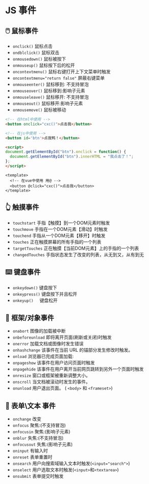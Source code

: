 #  JS 事件

## 🖱️ 鼠标事件
- `onclick()` 鼠标点击 
- `ondblclick()` 鼠标双击
- `onmousedown()`	鼠标被按下	 
- `onmouseup()`	鼠标按下后的松开
- `oncontextmenu()` 鼠标右键打开上下文菜单时触发	
- `oncontextmenu="return false"` 屏蔽右键菜单	
- `onmouseenter()` 鼠标移到: 不支持冒泡	
- `onmouseover()` 鼠标移到:影响子元素 	
- `onmouseleave()` 鼠标移开: 不支持冒泡	
- `onmouseout()` 鼠标移开:影响子元素 	
- `onmousemove()` 鼠标被移动

```html
<!-- 在html中使用 -->
<button onclick="cxc()">点击我</button>
```
```html
<!-- 在js中使用 -->
<button id='btn'>点我鸭！</button>

<script>
document.getElementById("btn").onclick = function() {
  document.getElementById("btn").innerHTML = "我点击了！";
};
</script>
```
```vue
<template>
  <!-- 在vue中使用 用@ -->
  <button @click="cxc()">点击我</button>
</template>
```
## 👆 触摸事件

- `touchstart` 		手指【触摸】到一个DOM元素时触发
- `touchmove` 		手指在一个DOM元素【滑动】时触发
- `touchend` 			手指从一个DOM元素【移开】时触发
- `touches`  			正在触摸屏幕的所有手指的一个列表
- `targetTouches`   	正在触摸【当前DOM元素】上的手指的一个列表
- `changedTouches` 	手指状态发生了改变的列表，从无到又，从有到无
## ⌨️ 键盘事件

- `onkeydown()` 		键盘按下
- `onkeypress()`		键盘按下并且松开
- `onkeyup()` 	    	键盘松开
## 🐘 框架/对象事件

- `onabort` 			图像的加载被中断
- `onbeforeunload` 	即将离开页面(刷新或关闭)时触发
- `onerror` 			加载文档或图像时发生错误
- `onhashchange` 	该事件在当前 URL 的锚部分发生修改时触发。
- `onload` 			浏览器已完成页面加载:
- `onpageshow` 		该事件在用户访问页面时触发
- `onpagehide` 		该事件在用户离开当前网页跳转到另外一个页面时触发
- `onresize` 			窗口或框架被重新调整大小。
- `onscroll` 			当文档被滚动时发生的事件。
- `onunload` 			用户退出页面。 ( `<body>` 和 `<frameset>`)
## 📄 表单\文本 事件

- `onchange` 			改变
- `onfocus` 			聚焦:(不支持冒泡)
- `onfocusin` 		聚焦:(影响子元素)
- `onblur`			失焦:(不支持冒泡)
- `onfocusout` 		失焦:(影响子元素)
- `oninput` 			有输入时
- `onreset` 			表单重置时
- `onsearch` 			用户向搜索域输入文本时触发(`<input="search">`)
- `onselect` 			用户选取文本时触发(`<input>`和`<textarea>`)
- `onsubmit`			表单提交时触发

